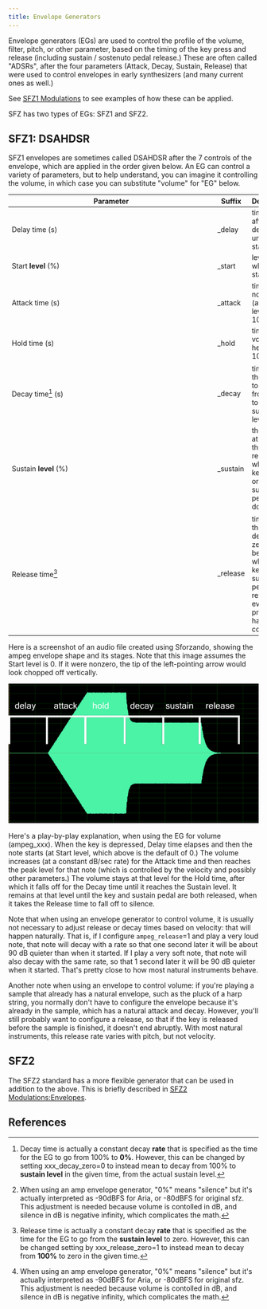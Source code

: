 ```yaml
---
title: Envelope Generators
---
```

Envelope generators (EGs) are used to control the profile of the volume, filter,
 pitch, or other parameter, based on the timing of the key press and release
(including sustain / sostenuto pedal release.) These are often called "ADSRs",
after the four parameters (Attack, Decay, Sustain, Release) that were used
to control envelopes in early synthesizers (and many current ones as well.)

See [SFZ1 Modulations] to see examples of how these can be applied.

SFZ has two types of EGs: SFZ1 and SFZ2.

## SFZ1: DSAHDSR

SFZ1 envelopes are sometimes called DSAHDSR after the 7 controls of the envelope,
which are applied in the order given below. An EG can control a variety of parameters,
but to help understand, you can imagine it controlling the volume, in which case you
can substitute "volume" for "EG" below.

| <div style="width:400px">Parameter</div> | Suffix | Description
| ---                   | ---       | ---
| Delay time (s)        | \_delay   | time to wait after key is depressed until the EG starts
| Start **level** (%)   | \_start   | level at which to start
| Attack time (s)       | \_attack  | time from note start (at start level) to 100% level
| Hold time (s)         | \_hold    | time the volume is held at 100% level
| Decay time[^1] (s)    | \_decay   | time[^3] for the volume to decrease from 100% to the sustain level
| Sustain **level** (%) | \_sustain | the % level at which the EG remains while the key is down or the sustain pedal is down
| Release time[^2]      | \_release | time[^3] for the EG to decrease to zero.  This begins when both key and sustain pedal are released, even if the prior stages have not completed.

Here is a screenshot of an audio file created using Sforzando,
showing the ampeg envelope shape and its stages.
Note that this image assumes the Start level is 0.
If it were nonzero, the tip of the left-pointing arrow would look chopped off vertically.

<img
  class="img-fluid"
  alt="DAHDSR envelope shape image"
  src="./../assets/img/ampeg_env.jpg"
/>

Here's a play-by-play explanation, when using the EG for volume (ampeg_xxx).
When the key is depressed, Delay time elapses and then the note starts
(at Start level, which above is the default of 0.)
The volume increases (at a constant dB/sec rate) for the Attack time and then
reaches the peak level for that note
(which is controlled by the velocity and possibly other parameters.)
The volume stays at that level for the Hold time, after which it falls off
for the Decay time until it reaches the Sustain level.
It remains at that level until the key and sustain pedal are both released,
when it takes the Release time to fall off to silence.

Note that when using an envelope generator to control volume,
it is usually not necessary to adjust release or decay times based on velocity:
that will happen naturally. That is, if I configure `ampeg_release`=1
and play a very loud note, that note will decay with a rate
so that one second later it will be about 90 dB quieter than when it started.
If I play a very soft note, that note will also decay with the same rate,
so that 1 second later it will be 90 dB quieter when it started.
That's pretty close to how most natural instruments behave.

Another note when using an envelope to control volume:
if you're playing a sample that already has a natural envelope,
such as the pluck of a harp string, you normally don't have to configure
the envelope because it's already in the sample,
which has a natural attack and decay.
However, you'll still probably want to configure a release,
so that if the key is released before the sample is finished,
it doesn't end abruptly. With most natural instruments,
this release rate varies with pitch, but not velocity.

## SFZ2

The SFZ2 standard has a more flexible generator that can be used in addition to
the above. This is briefly described in [SFZ2 Modulations:Envelopes].

## References

[^1]: Decay time is actually a constant decay **rate** that is specified
      as the time for the EG to go from 100% to **0%**.
      However, this can be changed by setting xxx_decay_zero=0
      to instead mean to decay from 100% to **sustain level** in the given time,
      from the actual sustain level.

[^2]: Release time is actually a constant decay **rate** that is specified
      as the time for the EG to go from the **sustain level** to zero.
      However, this can be changed setting by xxx_release_zero=1
      to instead mean to decay from **100%** to zero in the given time.

[^3]: When using an amp envelope generator, "0%" means "silence"
      but it's actually interpreted as -90dBFS for Aria, or -80dBFS for original sfz.
      This adjustment is needed because volume is contolled in dB,
      and silence in dB is negative infinity, which complicates the math.


[SFZ1 Modulations]:           sfz1_modulations
[SFZ2 Modulations:Envelopes]: sfz2_modulations#envelopes

